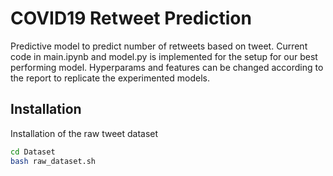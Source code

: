 # COVID19 Retweet Prediction
Predictive model to predict number of retweets based on tweet.
Current code in main.ipynb and model.py is implemented for the setup for our best performing model.
Hyperparams and features can be changed according to the report to replicate the experimented models.

## Installation
Installation of the raw tweet dataset
```bash
cd Dataset
bash raw_dataset.sh
```